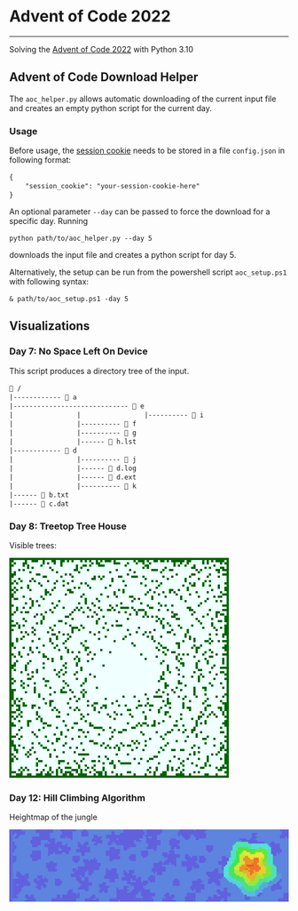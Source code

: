 # Advent of Code 2022
-----
Solving the [Advent of Code 2022](https://adventofcode.com/2022) with Python 3.10

## Advent of Code Download Helper
The `aoc_helper.py` allows automatic downloading of the current input file and creates an empty python script for the current day.

### Usage
Before usage, the [session cookie](https://github.com/wimglenn/advent-of-code-wim/issues/1) needs to be stored in a file `config.json` in following format:
```
{
    "session_cookie": "your-session-cookie-here"
}
```
An optional parameter `--day` can be passed to force the download for a specific day. Running
```
python path/to/aoc_helper.py --day 5
```
downloads the input file and creates a python script for day 5.

Alternatively, the setup can be run from the powershell script `aoc_setup.ps1` with following syntax:
```
& path/to/aoc_setup.ps1 -day 5
```

## Visualizations

### Day 7: No Space Left On Device

This script produces a directory tree of the input.

```
📂 /
|------------ 📂 a
|----------------------------- 📂 e
|                |                |---------- 📗 i
|                |---------- 📗 f
|                |---------- 📗 g
|                |------ 📗 h.lst
|------------ 📂 d
|                |---------- 📗 j
|                |------ 📗 d.log
|                |------ 📗 d.ext
|                |---------- 📗 k
|------ 📗 b.txt
|------ 📗 c.dat
```

### Day 8: Treetop Tree House

Visible trees:

![alt text](https://github.com/danpfister/advent-of-code-2022/blob/main/visuals/08_visible_trees.png?raw=true)

### Day 12: Hill Climbing Algorithm

Heightmap of the jungle

![alt text](https://github.com/danpfister/advent-of-code-2022/blob/main/visuals/12_jungle_map.png?raw=true)
